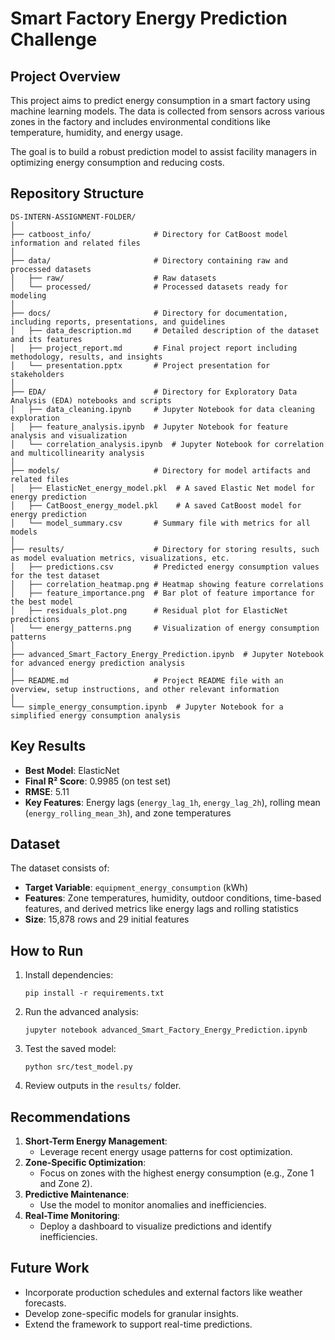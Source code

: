 # Smart Factory Energy Prediction Challenge

## Project Overview
This project aims to predict energy consumption in a smart factory using machine learning models. The data is collected from sensors across various zones in the factory and includes environmental conditions like temperature, humidity, and energy usage.

The goal is to build a robust prediction model to assist facility managers in optimizing energy consumption and reducing costs.

## Repository Structure
```
DS-INTERN-ASSIGNMENT-FOLDER/
│
├── catboost_info/              # Directory for CatBoost model information and related files
│
├── data/                       # Directory containing raw and processed datasets
│   ├── raw/                    # Raw datasets
│   └── processed/              # Processed datasets ready for modeling
│
├── docs/                       # Directory for documentation, including reports, presentations, and guidelines
│   ├── data_description.md     # Detailed description of the dataset and its features
│   ├── project_report.md       # Final project report including methodology, results, and insights
│   └── presentation.pptx       # Project presentation for stakeholders
│
├── EDA/                        # Directory for Exploratory Data Analysis (EDA) notebooks and scripts
│   ├── data_cleaning.ipynb     # Jupyter Notebook for data cleaning exploration
│   ├── feature_analysis.ipynb  # Jupyter Notebook for feature analysis and visualization
│   └── correlation_analysis.ipynb  # Jupyter Notebook for correlation and multicollinearity analysis
│
├── models/                     # Directory for model artifacts and related files
│   ├── ElasticNet_energy_model.pkl  # A saved Elastic Net model for energy prediction
│   ├── CatBoost_energy_model.pkl    # A saved CatBoost model for energy prediction
│   └── model_summary.csv       # Summary file with metrics for all models
│
├── results/                    # Directory for storing results, such as model evaluation metrics, visualizations, etc.
│   ├── predictions.csv         # Predicted energy consumption values for the test dataset
│   ├── correlation_heatmap.png # Heatmap showing feature correlations
│   ├── feature_importance.png  # Bar plot of feature importance for the best model
│   ├── residuals_plot.png      # Residual plot for ElasticNet predictions
│   └── energy_patterns.png     # Visualization of energy consumption patterns
│
├── advanced_Smart_Factory_Energy_Prediction.ipynb  # Jupyter Notebook for advanced energy prediction analysis
│
├── README.md                   # Project README file with an overview, setup instructions, and other relevant information
│
└── simple_energy_consumption.ipynb  # Jupyter Notebook for a simplified energy consumption analysis
```

## Key Results
- **Best Model**: ElasticNet
- **Final R² Score**: 0.9985 (on test set)
- **RMSE**: 5.11
- **Key Features**: Energy lags (`energy_lag_1h`, `energy_lag_2h`), rolling mean (`energy_rolling_mean_3h`), and zone temperatures

## Dataset
The dataset consists of:
- **Target Variable**: `equipment_energy_consumption` (kWh)
- **Features**: Zone temperatures, humidity, outdoor conditions, time-based features, and derived metrics like energy lags and rolling statistics
- **Size**: 15,878 rows and 29 initial features

## How to Run
1. Install dependencies:
   ```
   pip install -r requirements.txt
   ```

2. Run the advanced analysis:
   ```
   jupyter notebook advanced_Smart_Factory_Energy_Prediction.ipynb
   ```

3. Test the saved model:
   ```
   python src/test_model.py
   ```

4. Review outputs in the `results/` folder.

## Recommendations
1. **Short-Term Energy Management**:
   - Leverage recent energy usage patterns for cost optimization.
2. **Zone-Specific Optimization**:
   - Focus on zones with the highest energy consumption (e.g., Zone 1 and Zone 2).
3. **Predictive Maintenance**:
   - Use the model to monitor anomalies and inefficiencies.
4. **Real-Time Monitoring**:
   - Deploy a dashboard to visualize predictions and identify inefficiencies.

## Future Work
- Incorporate production schedules and external factors like weather forecasts.
- Develop zone-specific models for granular insights.
- Extend the framework to support real-time predictions.